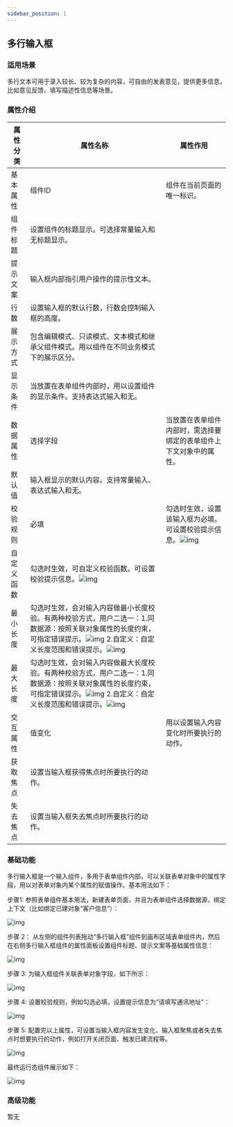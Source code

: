 ```yaml
---
sidebar_position: 1
---
```


## **多行输入框**

### **适用场景**

多行文本可用于录入较长、较为复杂的内容，可自由的发表意见，提供更多信息，比如意见反馈、填写描述性信息等场景。

### **属性介绍**

| 属性分类   | 属性名称                                                     | 属性作用                                                     |
| ---------- | ------------------------------------------------------------ | ------------------------------------------------------------ |
| 基本属性   | 组件ID                                                       | 组件在当前页面的唯一标识。                                   |
| 组件标题   | 设置组件的标题显示。可选择常量输入和无标题显示。             |                                                              |
| 提示文案   | 输入框内部指引用户操作的提示性文本。                         |                                                              |
| 行数       | 设置输入框的默认行数，行数会控制输入框的高度。               |                                                              |
| 展示方式   | 包含编辑模式、只读模式、文本模式和继承父组件模式。用以组件在不同业务模式下的展示区分。 |                                                              |
| 显示条件   | 当放置在表单组件内部时，用以设置组件的显示条件。支持表达式输入和无。 |                                                              |
| 数据属性   | 选择字段                                                     | 当放置在表单组件内部时，需选择要绑定的表单组件上下文对象中的属性。 |
| 默认值     | 输入框显示的默认内容。支持常量输入、表达式输入和无。         |                                                              |
| 校验规则   | 必填                                                         | 勾选时生效，设置该输入框为必填。可设置校验提示信息。![img](https://main.qcloudimg.com/raw/087a4274fcb82e0c13d0eadc0c4eb1c8.png) |
| 自定义函数 | 勾选时生效，可自定义校验函数。可设置校验提示信息。![img](https://main.qcloudimg.com/raw/acdd5521c359f3b2728d20883801113f.png) |                                                              |
| 最小长度   | 勾选时生效，会对输入内容做最小长度校验。有两种校验方式，用户二选一：1.同数据源：按照关联对象属性的长度约束，可指定错误提示。![img](https://main.qcloudimg.com/raw/59eea8b78e8a803dbc7cee899de2edb0.png) 2.自定义：自定义长度范围和错误提示。![img](https://main.qcloudimg.com/raw/14a1f39b1de42add28ace1ad9a5e3f0b.png) |                                                              |
| 最大长度   | 勾选时生效，会对输入内容做最大长度校验。有两种校验方式，用户二选一：1.同数据源：按照关联对象属性的长度约束，可指定错误提示。![img](https://main.qcloudimg.com/raw/1521b4a1c64db1abc33b98e31eff105e.png) 2.自定义：自定义长度范围和错误提示。![img](https://main.qcloudimg.com/raw/49606af60d732ec6cb34adfb9dfdf336.png) |                                                              |
| 交互属性   | 值变化                                                       | 用以设置输入内容变化时所要执行的动作。                       |
| 获取焦点   | 设置当输入框获得焦点时所要执行的动作。                       |                                                              |
| 失去焦点   | 设置当输入框失去焦点时所要执行的动作。                       |                                                              |





### **基础功能**

多行输入框是一个输入组件，多用于表单组件内部，可以关联表单对象中的属性字段，用以对表单对象内某个属性的赋值操作。基本用法如下：

步骤1: 参照表单组件基本用法，新建表单页面，并且为表单组件选择数据源，绑定上下文（比如绑定已建对象“客户信息”）：

![img](https://main.qcloudimg.com/raw/74158e28efe57ffe587d2353f4085a0e.png)



步骤 2： 从左侧的组件列表拖动“多行输入框”组件到画布区域表单组件内，然后在右侧多行输入框组件的属性面板设置组件标题、提示文案等基础属性信息：

![img](https://main.qcloudimg.com/raw/9384db03507f4825eafb5e9f62539598.png)



步骤 3: 为输入框组件关联表单对象字段，如下所示：

![img](https://main.qcloudimg.com/raw/310849b5f77b7d9555eeef0a5a6bb282.png)



步骤 4: 设置校验规则，例如勾选必填，设置提示信息为“请填写通讯地址”：

![img](https://main.qcloudimg.com/raw/ec1ab900d136e6cc86d8d1ea33bca7cc.png)



步骤 5: 配置完以上属性，可设置当输入框内容发生变化、输入框聚焦或者失去焦点时想要执行的动作，例如打开关闭页面、触发已建流程等。

![img](https://main.qcloudimg.com/raw/438ca66c2c6ce4186def2d95c17f6124.png)



最终运行态组件展示如下：

![img](https://main.qcloudimg.com/raw/5fa3405be1720aba9b7cd0b7adcd6dd9.png)



### **高级功能**

暂无